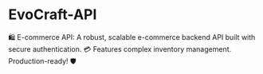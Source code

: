 # EvoCraft-API
🛍️ E-commerce API: A robust, scalable e-commerce backend API built with secure authentication. 💳 Features complex inventory management. Production-ready! 🛡️
